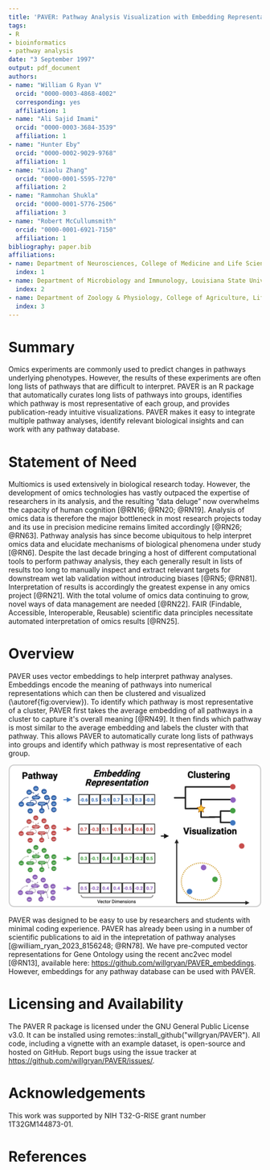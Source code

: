 ```yaml
---
title: 'PAVER: Pathway Analysis Visualization with Embedding Representations'
tags:
- R
- bioinformatics
- pathway analysis
date: "3 September 1997"
output: pdf_document
authors:
- name: "William G Ryan V"
  orcid: "0000-0003-4868-4002"
  corresponding: yes
  affiliation: 1
- name: "Ali Sajid Imami"
  orcid: "0000-0003-3684-3539"
  affiliation: 1
- name: "Hunter Eby"
  orcid: "0000-0002-9029-9768"
  affiliation: 1
- name: "Xiaolu Zhang"
  orcid: "0000-0001-5595-7270"
  affiliation: 2
- name: "Rammohan Shukla"
  orcid: "0000-0001-5776-2506"
  affiliation: 3
- name: "Robert McCullumsmith"
  orcid: "0000-0001-6921-7150"
  affiliation: 1
bibliography: paper.bib
affiliations:
- name: Department of Neurosciences, College of Medicine and Life Sciences, University of Toledo, Toledo, OH, USA
  index: 1
- name: Department of Microbiology and Immunology, Louisiana State University Health Sciences Center, Shreveport, LA, USA
  index: 2
- name: Department of Zoology & Physiology, College of Agriculture, Life Sciences and Natural Resources, University of Wyoming, Laramie, WY, USA
  index: 3
---
```


# Summary

Omics experiments are commonly used to predict changes in pathways underlying phenotypes. However, the results of these experiments are often long lists of pathways that are difficult to interpret. PAVER is an R package that automatically curates long lists of pathways into groups, identifies which pathway is most representative of each group, and provides publication-ready intuitive visualizations. PAVER makes it easy to integrate multiple pathway analyses, identify relevant biological insights and can work with any pathway database.

# Statement of Need

Multiomics is used extensively in biological research today. However, the development of omics technologies has vastly outpaced the expertise of researchers in its analysis, and the resulting “data deluge” now overwhelms the capacity of human cognition [@RN16; @RN20; @RN19]. Analysis of omics data is therefore the major bottleneck in most research projects today and its use in precision medicine remains limited accordingly [@RN26; @RN63]. Pathway analysis has since become ubiquitous to help interpret omics data and elucidate mechanisms of biological phenomena under study [@RN6]. Despite the last decade bringing a host of different computational tools to perform pathway analysis, they each generally result in lists of results too long to manually inspect and extract relevant targets for downstream wet lab validation without introducing biases [@RN5; @RN81]. Interpretation of results is accordingly the greatest expense in any omics project [@RN21]. With the total volume of omics data continuing to grow, novel ways of data management are needed [@RN22]. FAIR (Findable, Accessible, Interoperable, Reusable) scientific data principles necessitate automated interpretation of omics results [@RN25].

# Overview

PAVER uses vector embeddings to help interpret pathway analyses. Embeddings encode the meaning of pathways into numerical representations which can then be clustered and visualized (\autoref{fig:overview}). To identify which pathway is most representative of a cluster, PAVER first takes the average embedding of all pathways in a cluster to capture it's overall meaning [@RN49]. It then finds which pathway is most similar to the average embedding and labels the cluster with that pathway. This allows PAVER to automatically curate long lists of pathways into groups and identify which pathway is most representative of each group.

![PAVER uses numerical representations of pathways to find functionally related clusters.\label{fig:overview}](figures/overview.png)

PAVER was designed to be easy to use by researchers and students with minimal coding experience. PAVER has already been using in a number of scientific publications to aid in the intepretation of pathway analyses [@william_ryan_2023_8156248; @RN78]. We have pre-computed vector representations for Gene Ontology using the recent anc2vec model [@RN13], available here: https://github.com/willgryan/PAVER_embeddings. However, embeddings for any pathway database can be used with PAVER.

# Licensing and Availability

The PAVER R package is licensed under the GNU General Public License v3.0. It can be installed using remotes::install_github("willgryan/PAVER"). All code, including a vignette with an example dataset, is open-source and hosted on GitHub. Report bugs using the issue tracker at https://github.com/willgryan/PAVER/issues/.

# Acknowledgements

This work was supported by NIH T32-G-RISE grant number 1T32GM144873-01.

# References
